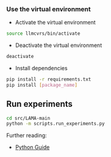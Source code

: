 ### Use the virtual environment
- Activate the virtual environment
```bash
source llmcvrs/bin/activate
```
- Deactivate the virtual environment
```bash
deactivate
```
- Install dependencies
```bash
pip install -r requirements.txt
pip install [package_name]
```

## Run experiments
```bash
cd src/LAMA-main
python -m scripts.run_experiments.py
```

Further reading: 
- [Python Guide](https://docs.python-guide.org/dev/virtualenvs/#installing-pipenv)